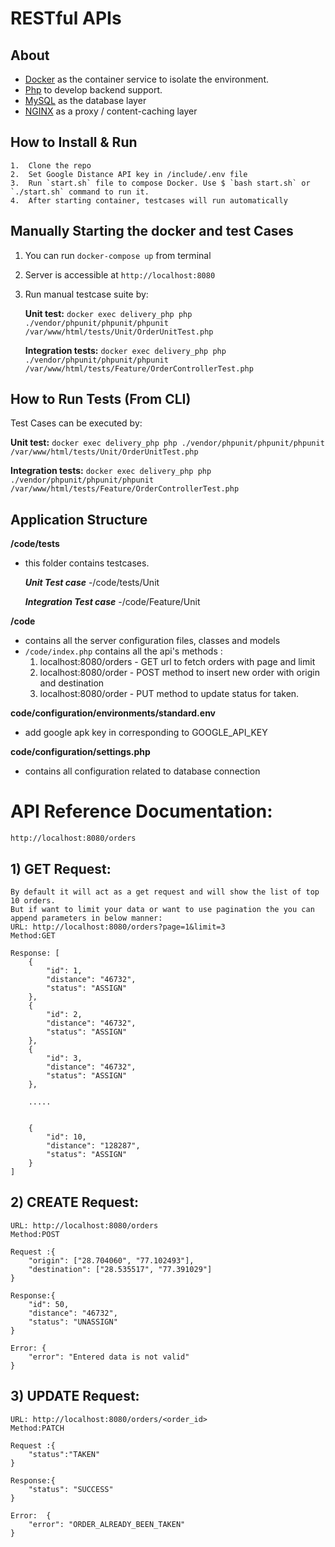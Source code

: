 # RESTful APIs

## About
- [Docker](https://www.docker.com/) as the container service to isolate the environment.
- [Php](https://php.net/) to develop backend support.
- [MySQL](https://mysql.com/) as the database layer
- [NGINX](https://docs.nginx.com/nginx/admin-guide/content-cache/content-caching/) as a proxy / content-caching layer

## How to Install & Run
    1.  Clone the repo
    2.  Set Google Distance API key in /include/.env file
    3.  Run `start.sh` file to compose Docker. Use $ `bash start.sh` or `./start.sh` command to run it. 
    4.  After starting container, testcases will run automatically

## Manually Starting the docker and test Cases
1. You can run `docker-compose up` from terminal
2. Server is accessible at `http://localhost:8080`
3. Run manual testcase suite by:

   **Unit test:** `docker exec delivery_php php ./vendor/phpunit/phpunit/phpunit /var/www/html/tests/Unit/OrderUnitTest.php`

   **Integration tests:** `docker exec delivery_php php ./vendor/phpunit/phpunit/phpunit /var/www/html/tests/Feature/OrderControllerTest.php`

## How to Run Tests (From CLI)
Test Cases can be executed by: 

  **Unit test:** `docker exec delivery_php php ./vendor/phpunit/phpunit/phpunit /var/www/html/tests/Unit/OrderUnitTest.php`

  **Integration tests:** `docker exec delivery_php php ./vendor/phpunit/phpunit/phpunit /var/www/html/tests/Feature/OrderControllerTest.php`

## Application Structure
**/code/tests**

- this folder contains testcases.

  ***Unit Test case***
    -/code/tests/Unit

  ***Integration Test case***
    -/code/Feature/Unit

**/code**

- contains all the server configuration files, classes and models
- `/code/index.php` contains all the api's methods :
    1. localhost:8080/orders - GET url to fetch orders with page and limit
    2. localhost:8080/order - POST method to insert new order with origin and destination
    3. localhost:8080/order - PUT method to update status for taken.

**code/configuration/environments/standard.env**
- add google apk key in corresponding to GOOGLE_API_KEY

**code/configuration/settings.php**
- contains all configuration related to database connection

# API Reference Documentation: 
    http://localhost:8080/orders

## 1) GET Request:
    By default it will act as a get request and will show the list of top 10 orders.
    But if want to limit your data or want to use pagination the you can append parameters in below manner:
    URL: http://localhost:8080/orders?page=1&limit=3
    Method:GET

    Response: [
        {
            "id": 1,
            "distance": "46732",
            "status": "ASSIGN"
        },
        {
            "id": 2,
            "distance": "46732",
            "status": "ASSIGN"
        },
        {
            "id": 3,
            "distance": "46732",
            "status": "ASSIGN"
        },

        .....


        {
            "id": 10,
            "distance": "128287",
            "status": "ASSIGN"
        }
    ]

## 2) CREATE Request:
    URL: http://localhost:8080/orders
    Method:POST

    Request :{
        "origin": ["28.704060", "77.102493"],
        "destination": ["28.535517", "77.391029"]
    }

    Response:{
        "id": 50,
        "distance": "46732",
        "status": "UNASSIGN"
    }

    Error: {
        "error": "Entered data is not valid"
    }


## 3) UPDATE Request:
    URL: http://localhost:8080/orders/<order_id>
    Method:PATCH

    Request :{
        "status":"TAKEN"
    }

    Response:{
        "status": "SUCCESS"
    }

    Error:  {
        "error": "ORDER_ALREADY_BEEN_TAKEN"
    }

